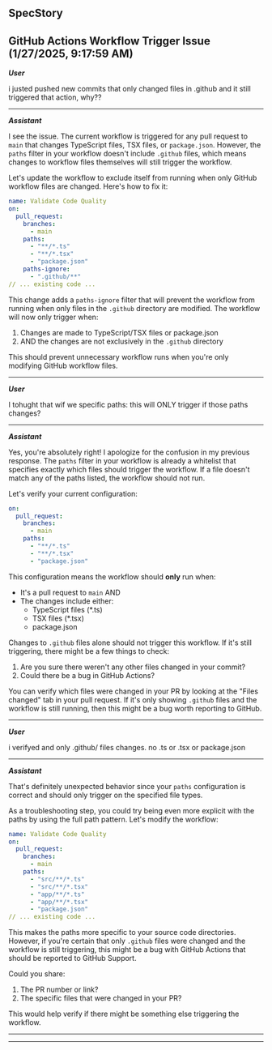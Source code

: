## SpecStory

## GitHub Actions Workflow Trigger Issue (1/27/2025, 9:17:59 AM)

_**User**_

i justed pushed new commits that only changed files in .github and it still triggered that action, why?? 

---

_**Assistant**_

I see the issue. The current workflow is triggered for any pull request to `main` that changes TypeScript files, TSX files, or `package.json`. However, the `paths` filter in your workflow doesn't include `.github` files, which means changes to workflow files themselves will still trigger the workflow.

Let's update the workflow to exclude itself from running when only GitHub workflow files are changed. Here's how to fix it:

```yaml:.github/workflows/validate-code-quality.yml
name: Validate Code Quality
on:
  pull_request:
    branches:
      - main
    paths:
      - "**/*.ts"
      - "**/*.tsx"
      - "package.json"
    paths-ignore:
      - ".github/**"
// ... existing code ...
```

This change adds a `paths-ignore` filter that will prevent the workflow from running when only files in the `.github` directory are modified. The workflow will now only trigger when:
1. Changes are made to TypeScript/TSX files or package.json
2. AND the changes are not exclusively in the `.github` directory

This should prevent unnecessary workflow runs when you're only modifying GitHub workflow files.

---

_**User**_

I tohught that wif we specific paths: this will ONLY trigger if those paths changes?

---

_**Assistant**_

Yes, you're absolutely right! I apologize for the confusion in my previous response. The `paths` filter in your workflow is already a whitelist that specifies exactly which files should trigger the workflow. If a file doesn't match any of the paths listed, the workflow should not run.

Let's verify your current configuration:
```yaml:.github/workflows/validate-code-quality.yml
on:
  pull_request:
    branches:
      - main
    paths:
      - "**/*.ts"
      - "**/*.tsx"
      - "package.json"
```

This configuration means the workflow should **only** run when:
- It's a pull request to `main` AND
- The changes include either:
  - TypeScript files (*.ts)
  - TSX files (*.tsx)
  - package.json

Changes to `.github` files alone should not trigger this workflow. If it's still triggering, there might be a few things to check:
1. Are you sure there weren't any other files changed in your commit?
2. Could there be a bug in GitHub Actions?

You can verify which files were changed in your PR by looking at the "Files changed" tab in your pull request. If it's only showing `.github` files and the workflow is still running, then this might be a bug worth reporting to GitHub.

---

_**User**_

i verifyed and only .github/ files changes. no .ts or .tsx or package.json

---

_**Assistant**_

That's definitely unexpected behavior since your `paths` configuration is correct and should only trigger on the specified file types. 

As a troubleshooting step, you could try being even more explicit with the paths by using the full path pattern. Let's modify the workflow:

```yaml:.github/workflows/validate-code-quality.yml
name: Validate Code Quality
on:
  pull_request:
    branches:
      - main
    paths:
      - "src/**/*.ts"
      - "src/**/*.tsx"
      - "app/**/*.ts"
      - "app/**/*.tsx"
      - "package.json"
// ... existing code ...
```

This makes the paths more specific to your source code directories. However, if you're certain that only `.github` files were changed and the workflow is still triggering, this might be a bug with GitHub Actions that should be reported to GitHub Support.

Could you share:
1. The PR number or link?
2. The specific files that were changed in your PR?

This would help verify if there might be something else triggering the workflow.

---



---

